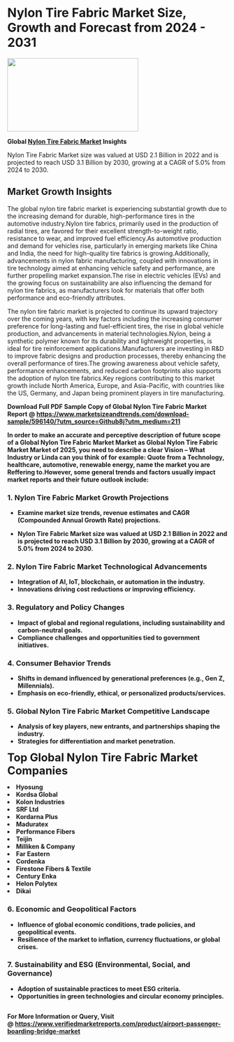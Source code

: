 <H1>Nylon Tire Fabric Market Size, Growth and Forecast from 2024 - 2031</H1><img class="aligncenter size-medium wp-image-584254" src="https://thirdeyenews.in/wp-content/uploads/2024/09/Global-Market-Research-300x168.jpeg" alt="" width="300" height="168" /><p><strong>Global&nbsp;<a href="https://www.marketsizeandtrends.com/download-sample/596140/?utm_source=Github8j?utm_medium=211">Nylon Tire Fabric Market</a> Insights</strong></p><p>Nylon Tire Fabric Market size was valued at USD 2.1 Billion in 2022 and is projected to reach USD 3.1 Billion by 2030, growing at a CAGR of 5.0% from 2024 to 2030.</p><p><h2>Market Growth Insights</h2> <p>The global nylon tire fabric market is experiencing substantial growth due to the increasing demand for durable, high-performance tires in the automotive industry.Nylon tire fabrics, primarily used in the production of radial tires, are favored for their excellent strength-to-weight ratio, resistance to wear, and improved fuel efficiency.As automotive production and demand for vehicles rise, particularly in emerging markets like China and India, the need for high-quality tire fabrics is growing.Additionally, advancements in nylon fabric manufacturing, coupled with innovations in tire technology aimed at enhancing vehicle safety and performance, are further propelling market expansion.The rise in electric vehicles (EVs) and the growing focus on sustainability are also influencing the demand for nylon tire fabrics, as manufacturers look for materials that offer both performance and eco-friendly attributes.<strong></strong> <p>The nylon tire fabric market is projected to continue its upward trajectory over the coming years, with key factors including the increasing consumer preference for long-lasting and fuel-efficient tires, the rise in global vehicle production, and advancements in material technologies.Nylon, being a synthetic polymer known for its durability and lightweight properties, is ideal for tire reinforcement applications.Manufacturers are investing in R&D to improve fabric designs and production processes, thereby enhancing the overall performance of tires.The growing awareness about vehicle safety, performance enhancements, and reduced carbon footprints also supports the adoption of nylon tire fabrics.Key regions contributing to this market growth include North America, Europe, and Asia-Pacific, with countries like the US, Germany, and Japan being prominent players in tire manufacturing.<strong></p><p><span class=""><strong>Download Full PDF Sample Copy of Global Nylon Tire Fabric Market Report</strong> @ <a href="https://www.marketsizeandtrends.com/download-sample/596140/?utm_source=Github8j?utm_medium=211" target="_blank">https://www.marketsizeandtrends.com/download-sample/596140/?utm_source=Github8j?utm_medium=211</a></span></p><p>In order to make an accurate and perceptive description of future scope of a Global&nbsp;Nylon Tire Fabric Market Market as Global&nbsp;Nylon Tire Fabric Market Market of 2025, you need to describe a clear Vision &ndash; What Industry or Linda can you think of for example: Quote from a Technology, healthcare, automotive, renewable energy, name the market you are Reffering to.However, some general trends and factors usually impact market reports and their future outlook include:</p><h3>1.&nbsp;<strong>Nylon Tire Fabric Market Growth Projections</strong></h3><ul><li>Examine market size trends, revenue estimates and CAGR (Compounded Annual Growth Rate) projections.</li><li><p>Nylon Tire Fabric Market size was valued at USD 2.1 Billion in 2022 and is projected to reach USD 3.1 Billion by 2030, growing at a CAGR of 5.0% from 2024 to 2030.</p></li></ul><h3>2.&nbsp;<strong>Nylon Tire Fabric Market Technological Advancements</strong></h3><ul><li>Integration of AI, IoT, blockchain, or automation in the industry.</li><li>Innovations driving cost reductions or improving efficiency.</li></ul><h3>3.&nbsp;<strong>Regulatory and Policy Changes</strong></h3><ul><li>Impact of global and regional regulations, including sustainability and carbon-neutral goals.</li><li>Compliance challenges and opportunities tied to government initiatives.</li></ul><h3>4.&nbsp;<strong>Consumer Behavior Trends</strong></h3><ul><li>Shifts in demand influenced by generational preferences (e.g., Gen Z, Millennials).</li><li>Emphasis on eco-friendly, ethical, or personalized products/services.</li></ul><h3>5.&nbsp;<strong>Global Nylon Tire Fabric Market Competitive Landscape</strong></h3><ul><li>Analysis of key players, new entrants, and partnerships shaping the industry.</li><li>Strategies for differentiation and market penetration.</li></ul><p data-pm-slice="1 1 []"><span style="color: inherit; font-family: inherit; font-size: 25px;">Top Global Nylon Tire Fabric Market Companies</span></p><div class="" data-test-id=""><p><li>Hyosung</li><li> Kordsa Global</li><li> Kolon Industries</li><li> SRF Ltd</li><li> Kordarna Plus</li><li> Maduratex</li><li> Performance Fibers</li><li> Teijin</li><li> Milliken & Company</li><li> Far Eastern</li><li> Cordenka</li><li> Firestone Fibers & Textile</li><li> Century Enka</li><li> Helon Polytex</li><li> Dikai</li></p></div><h3>6.&nbsp;<strong>Economic and Geopolitical Factors</strong></h3><ul><li>Influence of global economic conditions, trade policies, and geopolitical events.</li><li>Resilience of the market to inflation, currency fluctuations, or global crises.</li></ul><h3>7.&nbsp;<strong>Sustainability and ESG (Environmental, Social, and Governance)</strong></h3><ul><li>Adoption of sustainable practices to meet ESG criteria.</li><li>Opportunities in green technologies and circular economy principles.</li></ul><h2><strong style="font-size: 14px;">For More Information or Query, Visit @&nbsp;</strong><a style="background-color: #ffffff; font-size: 14px;" href="https://www.marketsizeandtrends.com/report/nylon-tire-fabric-market/" target="_blank">https://www.verifiedmarketreports.com/product/airport-passenger-boarding-bridge-market</a></h2>